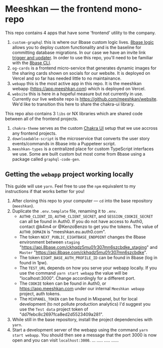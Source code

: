 # Meeshkan — the frontend mono-repo

This repo contains 4 apps that have some 'frontend' utility to the company.

1. `custom-graphql` this is where our 8base custom logic lives. [8base logic](https://docs.8base.com/docs/8base-console/platform-tools/functions/) allows you to deploy custom functionality and is the baseline for committing database migrations. In our case we have an invite link [trigger and updater](/Users/makennasmutz/Documents/GitHub/meeshkan/apps/custom-graphql/8base.yml). In order to use this repo, you'll need to be familiar with the [8base CLI](https://docs.8base.com/docs/development-tools/cli).
2. `og-cards` is a frontend micro-service that generates dynamic images for the sharing cards shown on socials for our website. It is deployed on Vercel and so far has needed little to no maintainance.
3. `webapp` this is the most active app in this repo. It is the meeshkan webapp (https://app.meeshkan.com) which is deployed on Vercel.
4. `website` this is here in a hopeful measure but not currently in use. Currently our live website repo is https://github.com/meeshkan/website. We'd like to transition this here to share the chakra-ui library.

This repo also contains 3 `libs` or NX libraries which are shared code between all of the frontend projects.

1. `chakra-theme` serves as the custom [Chakra UI](https://chakra-ui.com/) setup that we use accross any frontend projects.
2. `downloadable-script` is the microservice that converts the user story events/commands in 8base into a Puppeteer script.
3. `meeshkan-types` is a centralized place for custom TypeScript interfaces we use. Some are built custom but most come from 8base using a package called `graphql-code-gen`.

## Getting the `webapp` project working locally

This guide will use `yarn`. Feel free to use the `npm` equivalent to my instructions if that works better for you!

1. After cloning this repo to your computer — `cd` into the base repository (`meeshkan`).
2. Duplicate the `.env.template` file, renaming it to `.env`.
   - `AUTH0_CLIENT_ID`, `AUTH0_CLIENT_SECRET`, and `SESSION_COOKIE_SECRET` can all be found in Auth0. If you do not have access to Auth0, contact @k4m4 or @KenzoBenzo to get you the tokens. The value of `AUTH0_DOMAIN` is "meeshkan.eu.auth0.com".
   - The token `NEXT_PUBLIC_EIGHTBASE_ENDPOINT` changes the 8base environment between `staging` "https://api.8base.com/ckhqdz5mu01r307mn6szcbdke_staging" and `Master` "https://api.8base.com/ckhqdz5mu01r307mn6szcbdke".
   - The token `EIGHT_BASE_AUTH_PROFILE_ID` can be found in 8base (log in found in 1pw).
   - The `TEST_URL` depends on how you serve your webapp locally. If you use the command `yarn start webapp` the value will be "localhost:3000". Change accordingly for a different port.
   - The `COOKIE` token can be found in Auth0, or https://app.meeshkan.com under our internal `Meeshkan webapp` project, auth tokens.
   - The `MIXPANEL_TOKEN` can be found in Mixpanel, but for local development (to not pollute production analytics) I'd suggest you use the `Test data` project token of "dd7febc8c2697fca8ed2d5523409a281".
3. While still in the base repository, install the project dependencies with `yarn`.
4. Start a development server of the webapp using the command `yarn start webapp`. You should then see a message that the port 3000 is now open and you can visit `localhost:3000`.
...
.....
.....
......